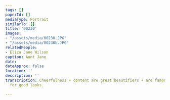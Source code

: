 ```yaml
---
tags: []
paperId: []
mediaType: Portrait
similarTo: []
title: '00230'
images:
- "/assets/media/00230.JPG"
- "/assets/media/00230b.JPG"
relatedPeople:
- Eliza Jane Wilson
caption: Aunt Jane
date: 
dateApprox: false
location: ''
description: ''
transcription: Cheerfulness + content are great beautifiers + are famous preservers
  for good looks.

---
```

